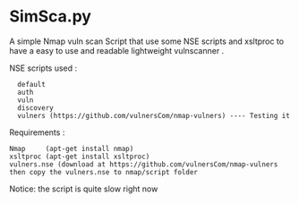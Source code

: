 # SimSca.py
A simple Nmap vuln scan Script that use some NSE scripts and xsltproc to have a easy to use and readable lightweight vulnscanner .

NSE scripts used : 
      
      default
      auth
      vuln
      discovery
      vulners (https://github.com/vulnersCom/nmap-vulners) ---- Testing it
      
      
Requirements :  

    Nmap     (apt-get install nmap)
    xsltproc (apt-get install xsltproc)
    vulners.nse (download at https://github.com/vulnersCom/nmap-vulners then copy the vulners.nse to nmap/script folder           
      
 
Notice: the script is quite slow right now 
